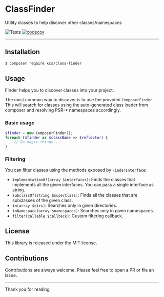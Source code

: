# ClassFinder

Utility classes to help discover other classes/namespaces

![Tests](https://github.com/alekitto/class-finder/workflows/Tests/badge.svg)
[![codecov](https://codecov.io/gh/alekitto/class-finder/branch/master/graph/badge.svg)](https://codecov.io/gh/alekitto/class-finder)

---

## Installation

```bash
$ composer require kcs/class-finder
```

## Usage

Finder helps you to discover classes into your project.

The most common way to discover is to use the provided `ComposerFinder`.
This will search for classes using the auto-generated class loader
from composer and resolving PSR-* namespaces accordingly.

### Basic usage

```php
$finder = new ComposerFinder();
foreach ($finder as $className => $reflector) {
    // Do magic things...
}
```

### Filtering

You can filter classes using the methods exposed by `FinderInterface`:

- `implementationOf(array $interfaces)`: Finds the classes that implements 
  all the given interfaces. You can pass a single interface as string.
- `subclassOf(string $superClass)`: Finds all the classes that are subclasses
  of the given class.
- `in(array $dirs)`: Searches only in given directories.
- `inNamespace(array $namespaces)`: Searches only in given namespaces.
- `filter(callable $callback)`: Custom filtering callback.

## License

This library is released under the MIT license.

## Contributions

Contributions are always welcome.
Please feel free to open a PR or file an issue.

---

Thank you for reading
